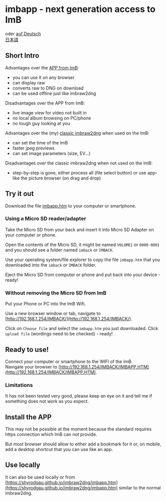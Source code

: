 <!-- SPDX-License-Identifier: 0BSD -->
# imbapp - next generation access to ImB

oder [auf Deutsch](https://shyrodgau.github.io/imbraw2dng/imbapp_de)   
 [日本語](https://shyrodgau.github.io/imbraw2dng/imbapp_ja)
 
## Short Intro

Advantages over the [APP from ImB](https://imback.eu/home/app/):
- you can use it on any browser
- can display raw
- converts raw to DNG on download
- can be used offline just like imbraw2dng

Disadvantages over the APP from ImB:
- live image view for video not built in
- no local album browsing on PC/phone
- no tough guy looking at you

Advantages over the (my) [classic imbraw2dng](https://shyrodgau.github.io/imbraw2dng/imbraw2dng.html) when used on the ImB:
- can set the time of the ImB
- faster jpeg previews
- can set image parameters (size, EV...)

Disadvantages over the classic imbraw2dng when not used on the ImB:
- step-by-step is gone, either process all (file select button) or use app-like the picture browser (on drag and drop)

## Try it out

Download the file [imbapp.htm](https://github.com/shyrodgau/imbraw2dng/raw/master/imbapp.htm) to your computer or smartphone.

### Using a Micro SD reader/adapter

Take the Micro SD from your back and insert it into Micro SD Adapter on your computer or phone.

Open the contents of the Micro SD, it might be named `VOLUME1` or `0000-0001` and you should see a folder named `imback` or `IMBACK`.

Use your operating system/file explorer to copy the file `imbapp.htm` that you downloaded into the `imback` or `IMBACK` folder.  
<!--You can rename it with a language code `XX` (DE, JA, FR, more translations needed!) to `imbapp_XX.html` (note: `html` instead of `htm`!), but then you need to adjust the link below.-->

Eject the Micro SD from computer or phone and put back into your device - ready!

### Without removing the Micro SD from ImB

Put your Phone or PC into the ImB Wifi.

Use a new browser window or tab, navigate to [http://192.168.1.254/IMBACK/](http://192.168.1.254/IMBACK/).

Click on `Choose file` and select the `imbapp.htm` you just downloaded. Click `upload file` (wordings need to be checked) - ready!

## Ready to use!

Connect your computer or smartphone to the WIFI of the ImB.  
Navigate your browser to [http://192.168.1.254/IMBACK/IMBAPP.HTM](http://192.168.1.254/IMBACK/IMBAPP.HTM).

### Limitations

It has not been tested very good, please keep an eye on it and tell me if something does not work as you expect.

## Install the APP

This may not be possible at the moment because the standard requires https connection which ImB can not provide.

But most browser should allow to either add a bookmark for it or, on mobile, add a desktop shortcut that you can use like an app.

## Use locally

It can also be used locally or from [https://shyrodgau.github.io/imbraw2dng/imbapp.htm](https://shyrodgau.github.io/imbraw2dng/imbapp.htm) similar to the normal imbraw2dng.
